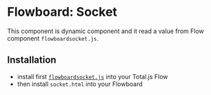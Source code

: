 # Flowboard: Socket

This component is dynamic component and it read a value from Flow component `flowboardsocket.js`.

## Installation

- install first [`flowboardsocket.js`](https://github.com/totaljs/flowcomponents/tree/master/flowboardsocket) into your Total.js Flow
- then install `socket.html` into your Flowboard